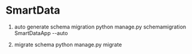 SmartData
=========
1. auto generate schema migration
python manage.py schemamigration SmartDataApp --auto

2. migrate schema
python manage.py migrate